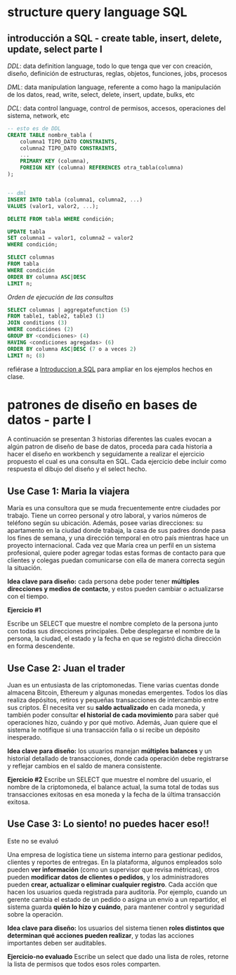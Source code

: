 # structure query language SQL

## introducción a SQL - create table, insert, delete, update, select parte I

*DDL*: data definition language, todo lo que tenga que ver con creación, diseño, definición de estructuras, reglas, objetos, funciones, jobs, procesos

*DML*: data manipulation language, referente a como hago la manipulación de los datos, read, write, select, delete, insert, update, bulks, etc

*DCL*: data control language, control de permisos, accesos, operaciones del sistema, network, etc

```sql
-- esto es de DDL
CREATE TABLE nombre_tabla (
    columna1 TIPO_DATO CONSTRAINTS,
    columna2 TIPO_DATO CONSTRAINTS,
    ...
    PRIMARY KEY (columna),
    FOREIGN KEY (columna) REFERENCES otra_tabla(columna)
);


-- dml
INSERT INTO tabla (columna1, columna2, ...)
VALUES (valor1, valor2, ...);

DELETE FROM tabla WHERE condición;

UPDATE tabla
SET columna1 = valor1, columna2 = valor2
WHERE condición;

SELECT columnas
FROM tabla
WHERE condición
ORDER BY columna ASC|DESC
LIMIT n;
```

*Orden de ejecución de las consultas* 

```sql
SELECT columnas | aggregatefunction (5)
FROM table1, table2, table3 (1)
JOIN conditions (3)
WHERE condiciónes (2)
GROUP BY <condiciones> (4)
HAVING <condiciones agregadas> (6)
ORDER BY columna ASC|DESC (7 o a veces 2)
LIMIT n; (8)
```


refiérase a [Introduccion a SQL](Introduccion%20a%20SQL.sql) para ampliar en los ejemplos hechos en clase. 


# patrones de diseño en bases de datos - parte I

A continuación se presentan 3 historias diferentes las cuales evocan a algún patron de diseño de base de datos, proceda para cada historia a hacer el diseño en workbench y seguidamente a realizar el ejercicio propuesto el cual es una consulta en SQL. Cada ejercicio debe incluir como respuesta el dibujo del diseño y el select hecho. 

## **Use Case 1: Maria la viajera**

María es una consultora que se muda frecuentemente entre ciudades por trabajo. Tiene un correo personal y otro laboral, y varios números de teléfono según su ubicación. Además, posee varias direcciones: su apartamento en la ciudad donde trabaja, la casa de sus padres donde pasa los fines de semana, y una dirección temporal en otro país mientras hace un proyecto internacional. Cada vez que María crea un perfil en un sistema profesional, quiere poder agregar todas estas formas de contacto para que clientes y colegas puedan comunicarse con ella de manera correcta según la situación.

**Idea clave para diseño:** cada persona debe poder tener **múltiples direcciones y medios de contacto**, y estos pueden cambiar o actualizarse con el tiempo.

**Ejercicio #1** 

Escribe un SELECT que muestre el nombre completo de la persona junto con todas sus direcciones principales. Debe desplegarse el nombre de la persona, la ciudad, el estado y la fecha en que se registró dicha dirección en forma descendente.  


## **Use Case 2: Juan el trader**

Juan es un entusiasta de las criptomonedas. Tiene varias cuentas donde almacena Bitcoin, Ethereum y algunas monedas emergentes. Todos los días realiza depósitos, retiros y pequeñas transacciones de intercambio entre sus criptos. Él necesita ver su **saldo actualizado** en cada moneda, y también poder consultar **el historial de cada movimiento** para saber qué operaciones hizo, cuándo y por qué motivo. Además, Juan quiere que el sistema le notifique si una transacción falla o si recibe un depósito inesperado.

**Idea clave para diseño:** los usuarios manejan **múltiples balances** y un historial detallado de transacciones, donde cada operación debe registrarse y reflejar cambios en el saldo de manera consistente.

**Ejercicio #2** 
Escribe un SELECT que muestre el nombre del usuario, el nombre de la criptomoneda, el balance actual, la suma total de todas sus transacciones exitosas en esa moneda y la fecha de la última transacción exitosa. 


## **Use Case 3: Lo siento! no puedes hacer eso!!** 

Este no se evaluó

Una empresa de logística tiene un sistema interno para gestionar pedidos, clientes y reportes de entregas. En la plataforma, algunos empleados solo pueden **ver información** (como un supervisor que revisa métricas), otros pueden **modificar datos de clientes o pedidos**, y los administradores pueden **crear, actualizar o eliminar cualquier registro**. Cada acción que hacen los usuarios queda registrada para auditoría. Por ejemplo, cuando un gerente cambia el estado de un pedido o asigna un envío a un repartidor, el sistema guarda **quién lo hizo y cuándo**, para mantener control y seguridad sobre la operación.

**Idea clave para diseño:** los usuarios del sistema tienen **roles distintos que determinan qué acciones pueden realizar**, y todas las acciones importantes deben ser auditables.

**Ejercicio-no evaluado** 
Escribe un select que dado una lista de roles, retorne la lista de permisos que todos esos roles comparten.  
